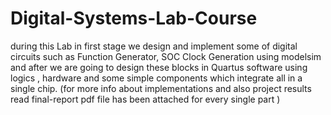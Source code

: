# Digital-Systems-Lab-Course
during this Lab in first stage we design and implement some of digital circuits such as Function Generator, SOC Clock Generation using modelsim and after we are going to design these blocks in Quartus software using logics , hardware and some simple components which integrate all in a single chip.
(for more info about implementations and also project results read final-report pdf file has been attached for every single part )
